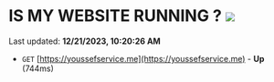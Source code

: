# IS MY WEBSITE RUNNING ? [![](https://img.shields.io/static/v1?label=Sponsor&message=%E2%9D%A4&logo=GitHub&color=%23fe8e86)](https://github.com/sponsors/<username>)

Last updated: **12/21/2023, 10:20:26 AM**

- `GET` [https://youssefservice.me](https://youssefservice.me) - **Up** (744ms)
